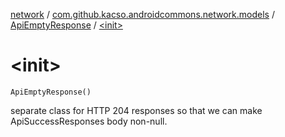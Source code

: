 [network](../../index.md) / [com.github.kacso.androidcommons.network.models](../index.md) / [ApiEmptyResponse](index.md) / [&lt;init&gt;](.)

# &lt;init&gt;

`ApiEmptyResponse()`

separate class for HTTP 204 responses so that we can make ApiSuccessResponses body non-null.

